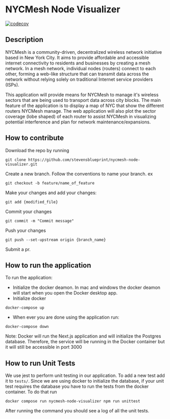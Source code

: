 # NYCMesh Node Visualizer
[![codecov](https://codecov.io/gh/stevensblueprint/nycmesh-node-visualizer/graph/badge.svg?token=91LC3ME00H)](https://codecov.io/gh/stevensblueprint/nycmesh-node-visualizer)
## Description

NYCMesh is a community-driven, decentralized wireless network initiative based in New York City. It aims to provide affordable and accessible internet connectivity to residents and businesses by creating a mesh network. In a mesh network, individual nodes (routers) connect to each other, forming a web-like structure that can transmit data across the network without relying solely on traditional Internet service providers (ISPs).

This application will provide means for NYCMesh to manage it's wireless sectors that are being used to transport data across city blocks. The main feature of the application is to display a map of NYC that show the different routers NYCMesh manage. The web application will also plot the sector coverage (lobe shaped) of each router to assist NYCMesh in visualizing potential interference and plan for network maintenance/expansions.

## How to contribute
Download the repo by running
```
git clone https://github.com/stevensblueprint/nycmesh-node-visualizer.git
```
Create a new branch. Follow the conventions to name your branch. ex
```
git checkout -b feature/name_of_feature
```
Make your changes and add your changes:
```
git add {modified_file}
```
Commit your changes 
```
git commit -m "Commit message"
```
Push your changes
```
git push --set-upstream origin {branch_name}
```
Submit a pr.


## How to run the application
To run the application:
- Initialize the docker deamon. In mac and windows the docker deamon will start when you open the Docker desktop app.
- Initialize docker
```
docker-compose up
```
- When ever you are done using the application run:
```
docker-compose down
```
Note: Docker will run the Next.js application and will initialize the Postgres database. Therefore, the service will be running
in the Docker container but it will still be accessible in port 3000

## How to run Unit Tests
We use jest to perform unit testing in our application. To add a new test add it to ```tests/```.
Since we are using docker to initialize the database, if your unit test requires the database you have to run
the tests from the docker container.
To do that run
```
docker compose run nycmesh-node-visualizer npm run unittest
```
After running the command you should see a log of all the unit tests.